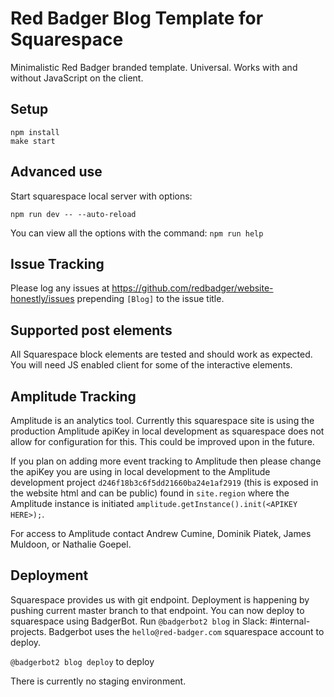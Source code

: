 # Red Badger Blog Template for Squarespace

Minimalistic Red Badger branded template. Universal. Works with and without JavaScript on the client.

## Setup

```
npm install
make start
```

## Advanced use

Start squarespace local server with options:
```
npm run dev -- --auto-reload
```

You can view all the options with the command:
```npm run help```


## Issue Tracking

Please log any issues at https://github.com/redbadger/website-honestly/issues prepending `[Blog]` to the issue title.

## Supported post elements

All Squarespace block elements are tested and should work as expected. You will need JS enabled client for some of the interactive elements.

## Amplitude Tracking
Amplitude is an analytics tool. Currently this squarespace site is using the production Amplitude apiKey in local development as squarespace does not allow for configuration for this. This could be improved upon in the future.

If you plan on adding more event tracking to Amplitude then please change the apiKey you are using in local development to the Amplitude development project `d246f18b3c6f5dd21660ba24e1af2919` (this is exposed in the website html and can be public) found in `site.region` where the Amplitude instance is initiated `amplitude.getInstance().init(<APIKEY HERE>);`.

For access to Amplitude contact Andrew Cumine, Dominik Piatek, James Muldoon, or Nathalie Goepel.

## Deployment

Squarespace provides us with git endpoint. Deployment is happening by pushing current master branch to that endpoint.
You can now deploy to squarespace using BadgerBot. Run `@badgerbot2 blog` in Slack: #internal-projects. Badgerbot uses the `hello@red-badger.com` squarespace account to deploy.

`@badgerbot2 blog deploy` to deploy

There is currently no staging environment.
